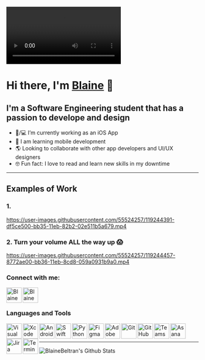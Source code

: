 ![stuff](https://user-images.githubusercontent.com/55524257/119419338-a9e40300-bcbf-11eb-8ef7-726ae3339eee.mp4)

# Hi there, I'm [Blaine][linkedin] 👋

## I'm a Software Engineering student that has a passion to develope and design
- 📱/💻 I’m currently working as an iOS App
- 🌱 I am learning mobile development
- 🌎 Looking to collaborate with other app developers and UI/UX designers
- 🤓 Fun fact: I love to read and learn new skills in my downtime

---

## Examples of Work

### 1.
https://user-images.githubusercontent.com/55524257/119244391-df5ce500-bb35-11eb-82b2-02e511b5a679.mp4

### 2. Turn your volume ALL the way up 😱
https://user-images.githubusercontent.com/55524257/119244457-8772ae00-bb36-11eb-8cd8-059a0931b9a0.mp4

### Connect with me:

[<img align="left" alt="BlaineBeltran.com" width="40px" height="40" src="https://user-images.githubusercontent.com/55524257/119241738-56867f00-bb1e-11eb-920f-e52a12508ece.png" />][website]
[<img align="left" alt="Blaine Beltran | LinkedIn" width="40px" height="40" src="https://user-images.githubusercontent.com/55524257/119241728-3eaefb00-bb1e-11eb-9595-ef84a3c99bf5.png" />][linkedin]

<br />
<br />

### Languages and Tools

<img align="left" alt="Visual Studio Code" width="40px" height="40" src="https://user-images.githubusercontent.com/55524257/119241590-31ddd780-bb1d-11eb-87e6-bb3199ad2d16.png" />

<img align="left" alt="Xcode" width="40px" height="40" src="https://user-images.githubusercontent.com/55524257/119241583-27bbd900-bb1d-11eb-9296-e59b2faae169.png" />

<img align="left" alt="Android Studio" width="40px" height="40" src="https://user-images.githubusercontent.com/55524257/119508943-d0448580-bd35-11eb-804f-5d02b150e028.png" />

<img align="left" alt="Swift" width="40px" height="40" src="https://user-images.githubusercontent.com/55524257/119241704-14f5d400-bb1e-11eb-96f2-cfb5605c7825.png" />

<img align="left" alt="Python" width="40px" height="40" src="https://user-images.githubusercontent.com/55524257/119241719-3060df00-bb1e-11eb-9317-60fae49393a8.png" />

<img align="left" alt="Figma" width="40px" height="40" src="https://user-images.githubusercontent.com/55524257/119241893-5fc41b80-bb1f-11eb-9899-9eee5b5c0cb1.png" />

<img align="left" alt="Adobe XD" width="40px" height="40" src="https://user-images.githubusercontent.com/55524257/119241900-6b174700-bb1f-11eb-8c0d-e6eb594240b4.png" />

<img align="left" alt="Git" width="40px" height="40" src="https://user-images.githubusercontent.com/55524257/119241765-803fa600-bb1e-11eb-8f07-2bc51c373375.png" />

<img align="left" alt="GitHub" width="40px" height="40" src="https://user-images.githubusercontent.com/55524257/119241781-a9603680-bb1e-11eb-97f7-ab4b9e470685.png" />

<img align="left" alt="Teams" width="40px" height="40" src="https://user-images.githubusercontent.com/55524257/119421330-152fd400-bcc4-11eb-8689-0ab3cef22825.png" />

<img align="left" alt="Asana" width="40px" height="40" src="https://user-images.githubusercontent.com/55524257/119508936-ce7ac200-bd35-11eb-81ed-22f432c376cc.png" />

<img align="left" alt="Jira" width="40px" height="40" src="https://user-images.githubusercontent.com/55524257/119508920-cae73b00-bd35-11eb-8795-98fb57444607.png" />

<img align="left" alt="Terminal" width="40px" height="40" src="https://user-images.githubusercontent.com/55524257/119241794-c8f75f00-bb1e-11eb-9a67-dd8833677863.png" />

<br />
<br />

---

<img align="left" alt="BlaineBeltran's Github Stats" src="https://github-readme-stats.vercel.app/api?username=BlaineBeltran&show_icons=true&hide_border=true" />





[website]: https://blainebeltran.com
[linkedin]: https://www.linkedin.com/in/blainebeltran/

